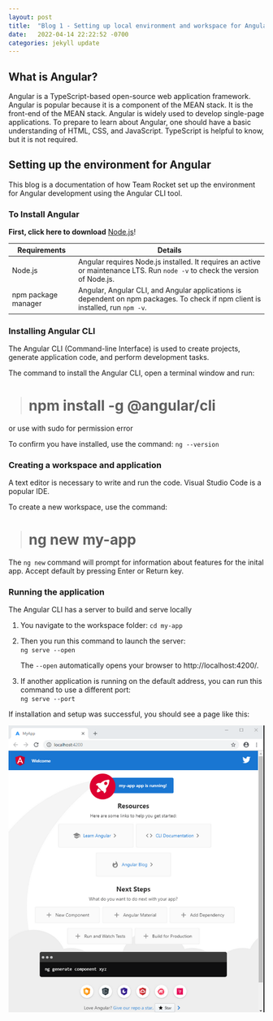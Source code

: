 ```yaml
---
layout: post
title:  "Blog 1 - Setting up local environment and workspace for Angular"
date:   2022-04-14 22:22:52 -0700
categories: jekyll update
---
```


## What is Angular?

Angular is a TypeScript-based open-source web application framework. Angular is popular because it is a component of the MEAN stack. It is the front-end of the MEAN stack. Angular is widely used to develop single-page applications. To prepare to learn about Angular, one should have a basic understanding of HTML, CSS, and JavaScript. TypeScript is helpful to know, but it is not required. 

## Setting up the environment for Angular 

This blog is a documentation of how Team Rocket set up the environment for Angular development using the Angular CLI tool. 

### To Install Angular

**First, click here to download** [Node.js](https://nodejs.org/en/download/)!

| Requirements        	| Details                                                                                                                        	|
|---------------------	|--------------------------------------------------------------------------------------------------------------------------------	|
| Node.js             	| Angular requires Node.js installed. It requires an active  or maintenance LTS. Run `node -v` to check the version of  Node.js.    	|
| npm package manager 	| Angular, Angular CLI, and Angular applications is dependent on npm packages. To check if npm client is installed, run  `npm -v`. 	|

### Installing Angular CLI

The Angular CLI (Command-line Interface) is used to create projects, generate application code, and perform development tasks.

The command to install the Angular CLI, open a terminal window and run:
> # npm install -g @angular/cli

or use with sudo for permission error

To confirm you have installed, use the command: `ng --version`

### Creating a workspace and application

A text editor is necessary to write and run the code. Visual Studio Code is a popular IDE.<br>

To create a new workspace, use the command:
> # ng new my-app

The `ng new` command will prompt for information about features for the inital app. Accept default by pressing Enter or Return key.

### Running the application 

The Angular CLI has a server to build and serve locally

1. You navigate to the workspace folder: `cd my-app`
2. Then you run this command to launch the server: <br> `ng serve --open` <br>

    The `--open` automatically opens your browser to http://localhost:4200/.  
3. If another application is running on the default address, you can run this command to use a different port: <br>`ng serve --port`<br>

If installation and setup was successful, you should see a page like this: 

![Angular Success Page](/assets/images/succesful-angular-page.PNG)


